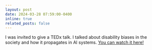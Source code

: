 ```yaml
---
layout: post
date: 2024-03-28 07:59:00-0400
inline: true
related_posts: false
---
```


I was invited to give a TEDx talk. I talked about disability biases in the society and how it propagates in AI systems. [You can watch it here!](https://www.youtube.com/watch?v=9M6xRLEkyV8)
